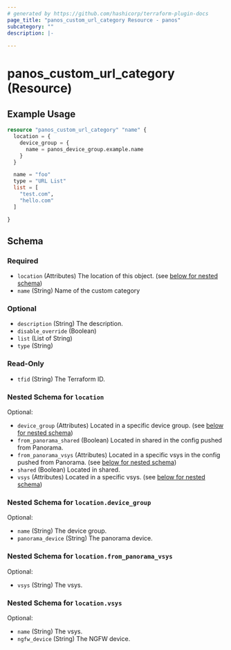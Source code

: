 ```yaml
---
# generated by https://github.com/hashicorp/terraform-plugin-docs
page_title: "panos_custom_url_category Resource - panos"
subcategory: ""
description: |-
  
---
```


# panos_custom_url_category (Resource)



## Example Usage

```terraform
resource "panos_custom_url_category" "name" {
  location = {
    device_group = {
      name = panos_device_group.example.name
    }
  }

  name = "foo"
  type = "URL List"
  list = [
    "test.com",
    "hello.com"
  ]

}
```

<!-- schema generated by tfplugindocs -->
## Schema

### Required

- `location` (Attributes) The location of this object. (see [below for nested schema](#nestedatt--location))
- `name` (String) Name of the custom category

### Optional

- `description` (String) The description.
- `disable_override` (Boolean)
- `list` (List of String)
- `type` (String)

### Read-Only

- `tfid` (String) The Terraform ID.

<a id="nestedatt--location"></a>
### Nested Schema for `location`

Optional:

- `device_group` (Attributes) Located in a specific device group. (see [below for nested schema](#nestedatt--location--device_group))
- `from_panorama_shared` (Boolean) Located in shared in the config pushed from Panorama.
- `from_panorama_vsys` (Attributes) Located in a specific vsys in the config pushed from Panorama. (see [below for nested schema](#nestedatt--location--from_panorama_vsys))
- `shared` (Boolean) Located in shared.
- `vsys` (Attributes) Located in a specific vsys. (see [below for nested schema](#nestedatt--location--vsys))

<a id="nestedatt--location--device_group"></a>
### Nested Schema for `location.device_group`

Optional:

- `name` (String) The device group.
- `panorama_device` (String) The panorama device.


<a id="nestedatt--location--from_panorama_vsys"></a>
### Nested Schema for `location.from_panorama_vsys`

Optional:

- `vsys` (String) The vsys.


<a id="nestedatt--location--vsys"></a>
### Nested Schema for `location.vsys`

Optional:

- `name` (String) The vsys.
- `ngfw_device` (String) The NGFW device.

